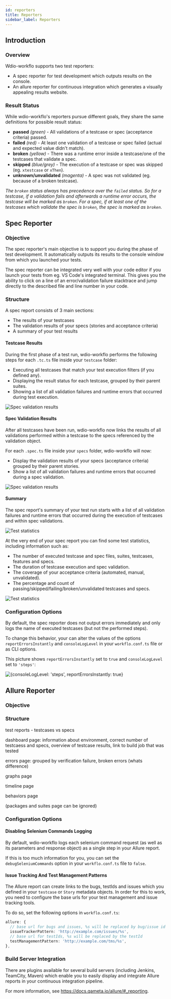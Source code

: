 ```yaml
---
id: reporters
title: Reporters
sidebar_label: Reporters
---
```


## Introduction

### Overview

Wdio-workflo supports two test reporters:

- A spec reporter for test development which outputs results on the console.
- An allure reporter for continuous integration which generates a visually appealing results website.

### Result Status

While wdio-workflo's reporters pursue different goals, they share the same definitions for possible
result status:

- **passed** *(green)* - All validations of a testcase or spec (acceptance criteria) passed.
- **failed** *(red)* - At least one validation of a testcase or spec failed (actual and expected value didn't match).
- **broken** *(yellow)* - There was a runtime error inside a testcase/one of the testcases that validate a spec.
- **skipped** *(blue/grey)* - The execution of a testcase or spec was skipped (eg. `xtestcase` or `xThen`).
- **unknown/unvalidated** *(magenta)* - A spec was not validated (eg. because of a broken testcase).

*The `broken` status always has precedence over the `failed` status. So for a testcase, if a validation fails and afterwards
a runtime error occurs, the testcase will be marked as `broken`. For a spec, if at least one of the testcases which validate
the spec is `broken`, the spec is marked as `broken`.*

## Spec Reporter

### Objective

The spec reporter's main objective is to support you during the phase of test
development. It automatically outputs its results to the console window from
which you launched your tests.

The spec reporter can be integrated very well with your code editor if you launch
your tests from eg. VS Code's integrated terminal. This gives you the ability to
click on a line of an error/validation failure stacktrace and jump directly to
the described file and line number in your code.

### Structure

A spec report consists of 3 main sections:

- The results of your testcases
- The validation results of your specs (stories and acceptance criteria)
- A summary of your test results

#### Testcase Results

During the first phase of a test run, wdio-workflo performs the following steps for each `.tc.ts`
file inside your `testcase` folder:

- Executing all testcases that match your test execution filters (if you defined any).
- Displaying the result status for each testcase, grouped by their parent suites.
- Showing a list of all validation failures and runtime errors that occurred during test execution.

![Spec validation results](assets/spec_report_test_execution.png)

#### Spec Validation Results

After all testcases have been run, wdio-workflo now links the results of all validations
performed within a testcase to the specs referenced by the validation object.

For each `.spec.ts` file inside your `specs` folder, wdio-workflo will now:

- Display the validation results of your specs (acceptance criteria) grouped by their parent stories.
- Show a list of all validation failures and runtime errors that occurred during a spec validation.

![Spec validation results](assets/spec_report_spec_validation.png)

#### Summary

The spec report's summary of your test run starts with a list of all validation failures and runtime errors
that occurred during the execution of testcases and within spec validations.

![Test statistics](assets/spec_report_summary_errors.png)

At the very end of your spec report you can find some test statistics, including information such as:

- The number of executed testcase and spec files, suites, testcases, features and specs.
- The duration of testcase execution and spec validation.
- The coverage of your acceptance criteria (automated, manual, unvalidated).
- The percentage and count of passing/skipped/failing/broken/unvalidated testcases and specs.

![Test statistics](assets/spec_report_summary_statistics.png)

### Configuration Options

By default, the spec reporter does not output errors immediately and only logs the
name of executed testcases (but not the performed steps).

To change this behavior, your can alter the values of the options `reportErrorsInstantly` and `consoleLogLevel` in your `workflo.conf.ts` file or as CLI options.

This picture shows `reportErrorsInstantly` set to `true` and `consoleLogLevel` set to `'steps'`:

![{consoleLogLevel: 'steps', reportErrorsInstantly: true}](assets/spec_report_console_log_level_steps.png)

## Allure Reporter

### Objective

### Structure

test reports - testcases vs specs

dashboard page: information about environment, correct number of testcaess and specs,
overview of testcase results, link to build job that was tested

errors page: grouped by verification failure, broken errors (whats difference)

graphs page

timeline page

behaviors page

(packages and suites page can be ignored)

### Configuration Options

#### Disabling Selenium Commands Logging

By default, wdio-workflo logs each selenium command request (as well as its parameters and response object)
as a single step in your Allure report.

If this is too much information for you, you can set the `debugSeleniumCommands` option in your
`workflo.conf.ts` file to `false`.

#### Issue Tracking And Test Management Patterns

The Allure report can create links to the bugs, testIds and issues which you defined in your `testcase`
or `Story` metadata objects. In order for this to work, you need to configure the base urls for your
test management and issue tracking tools.

To do so, set the following options in `workflo.conf.ts`:

```typescript
allure: {
  // base url for bugs and issues, %s will be replaced by bug/issue id
  issueTrackerPattern: 'http://example.com/issues/%s',
  // base url for testIds, %s will be replaced by the testId
  testManagementPattern: 'http://example.com/tms/%s',
},
```

### Build Server Integration

There are plugins available for several build servers (including Jenkins, TeamCity, Maven) which enable
you to easily display and integrate Allure reports in your continuous integration pipeline.

For more information, see https://docs.qameta.io/allure/#_reporting.
